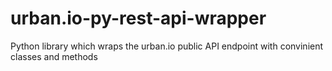# urban.io-py-rest-api-wrapper
Python library which wraps the urban.io public API endpoint with convinient classes and methods
